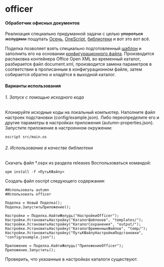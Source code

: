 # officer

#### Обработчик офисных документов
Реализация специально придуманной задачи с целью ~~упороться желудями~~ пощупать [Осень](https://github.com/autumn-library/autumn), [OneScript](https://github.com/EvilBeaver/OneScript), [библиотеки](https://github.com/oscript-library) и вот это вот всё.

Поделка позволяет взять специально подготовленный [шаблон](templates/template1.docx) и заполнить его на основании [конфигурационного файла](config/example.json). Производится распаковка контейнера Office Open XML во временный каталог, разбирается файл document.xml, производится замена параметров в соответствии в прописанным в конфигурационном файле, затем собирается обратно и кладётся в выходной каталог.

#### Варианты использования

###### 1. Запуск с помощью исходного кода
Клонируйте исходные коды на локальный компьютер.
Наполните файл настроек подстановки (config/example.json). Либо переопределите его и другие параметры в настройках приложения (autumn-properties.json).
Запустите приложение в настроенном окружении:
```code
oscript src/main.os
```

###### 2. Использование в качестве библиотеки

Скачать файл *.ospx из раздела releases
Воспользоваться командой:
```code
opm install -f <ПутьКФайлу>
```
Создать файл oscript следующего содержания:
```code
#Использовать autumn
#Использовать officer

Поделка = Новый Поделка();
Поделка.ЗапуститьПриложение();

Настройки = Поделка.НайтиЖелудь("НастройкиOfficer");
Настройки.УстановитьНастройку("КаталогШаблонов", "templates/");
Настройки.УстановитьНастройку("КаталогСохранения", "output/");
Настройки.УстановитьНастройку("КаталогВременныхФайлов", "temp/");
Настройки.УстановитьНастройку("ПутьКФайлуНастройкиПодстановки", "config/example.json");

Приложение = Поделка.НайтиЖелудь("ПриложениеOfficer");
Приложение.Запустить();
```
Проверить, что указанные в настройках каталоги существуют.
